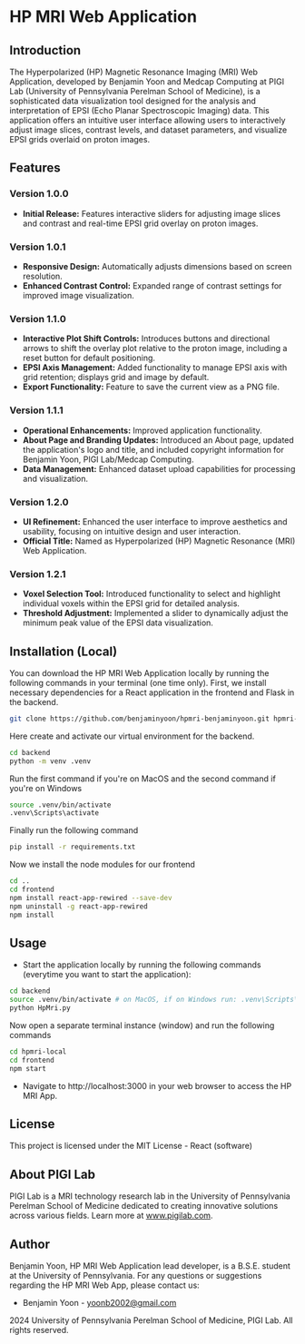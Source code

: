 # HP MRI Web Application

## Introduction
The Hyperpolarized (HP) Magnetic Resonance Imaging (MRI) Web Application, developed by Benjamin Yoon and Medcap Computing at PIGI Lab (University of Pennsylvania Perelman School of Medicine), is a sophisticated data visualization tool designed for the analysis and interpretation of EPSI (Echo Planar Spectroscopic Imaging) data. This application offers an intuitive user interface allowing users to interactively adjust image slices, contrast levels, and dataset parameters, and visualize EPSI grids overlaid on proton images.

## Features
### Version 1.0.0
- **Initial Release:** Features interactive sliders for adjusting image slices and contrast and real-time EPSI grid overlay on proton images.

### Version 1.0.1
- **Responsive Design:** Automatically adjusts dimensions based on screen resolution.
- **Enhanced Contrast Control:** Expanded range of contrast settings for improved image visualization.

### Version 1.1.0
- **Interactive Plot Shift Controls:** Introduces buttons and directional arrows to shift the overlay plot relative to the proton image, including a reset button for default positioning.
- **EPSI Axis Management:** Added functionality to manage EPSI axis with grid retention; displays grid and image by default.
- **Export Functionality:** Feature to save the current view as a PNG file.

### Version 1.1.1
- **Operational Enhancements:** Improved application functionality.
- **About Page and Branding Updates:** Introduced an About page, updated the application's logo and title, and included copyright information for Benjamin Yoon, PIGI Lab/Medcap Computing.
- **Data Management:** Enhanced dataset upload capabilities for processing and visualization.

### Version 1.2.0
- **UI Refinement:** Enhanced the user interface to improve aesthetics and usability, focusing on intuitive design and user interaction.
- **Official Title:** Named as Hyperpolarized (HP) Magnetic Resonance (MRI) Web Application.

### Version 1.2.1
- **Voxel Selection Tool:** Introduced functionality to select and highlight individual voxels within the EPSI grid for detailed analysis.
- **Threshold Adjustment:** Implemented a slider to dynamically adjust the minimum peak value of the EPSI data visualization.

## Installation (Local)
You can download the HP MRI Web Application locally by running the following commands in your terminal (one time only). First, we install necessary dependencies for a React application in the frontend and Flask in the backend. 

```bash
git clone https://github.com/benjaminyoon/hpmri-benjaminyoon.git hpmri-local
```
Here create and activate our virtual environment for the backend.
```bash
cd backend
python -m venv .venv
```
Run the first command if you're on MacOS and the second command if you're on Windows
```bash
source .venv/bin/activate
.venv\Scripts\activate
```
Finally run the following command
```bash
pip install -r requirements.txt
```
Now we install the node modules for our frontend
```bash
cd ..
cd frontend
npm install react-app-rewired --save-dev
npm uninstall -g react-app-rewired
npm install
```
## Usage
- Start the application locally by running the following commands (everytime you want to start the application):

```bash
cd backend
source .venv/bin/activate # on MacOS, if on Windows run: .venv\Scripts\activate
python HpMri.py
```
Now open a separate terminal instance (window) and run the following commands
```bash
cd hpmri-local
cd frontend
npm start
```

- Navigate to http://localhost:3000 in your web browser to access the HP MRI App.

## License
This project is licensed under the MIT License - React (software)

## About PIGI Lab
PIGI Lab is a MRI technology research lab in the University of Pennsylvania Perelman School of Medicine dedicated to creating innovative solutions across various fields. Learn more at www.pigilab.com.

## Author
Benjamin Yoon, HP MRI Web Application lead developer, is a B.S.E. student at the University of Pennsylvania. For any questions or suggestions regarding the HP MRI Web App, please contact us:

- Benjamin Yoon - yoonb2002@gmail.com

2024 University of Pennsylvania Perelman School of Medicine, PIGI Lab. All rights reserved.
